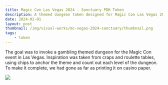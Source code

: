 ```yaml
---
title: Magic Con Las Vegas 2024 - Sanctuary PDH Token
description: A themed dungeon token designed for Magic Con Las Vegas 2024.
date: 2024-02-01
layout: post
thumbnail: /img/visual-works/mc-vegas-2024-sanctuary/thumbnail.png
tags:
    - token
---
```


The goal was to invoke a gambling themed dungeon for the Magic Con event in Las Vegas. Inspiration was taken from craps and roulette tables, using chips to anchor the theme and count out each level of the dungeon. To make it complete, we had gone as far as printing it on casino paper.

![](/img/visual-works/mc-vegas-2024-sanctuary/dungeon.png)